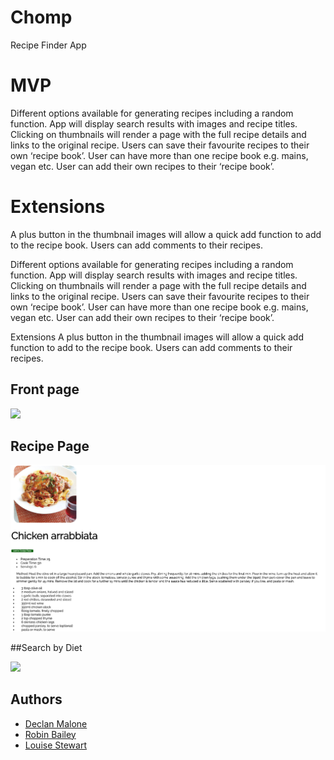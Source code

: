 # Chomp

Recipe Finder App

MVP
=


Different options available for generating recipes including a random function.
App will display search results with images and recipe titles.
Clicking on thumbnails will render a page with the full recipe details and links to the original recipe.
Users can save their favourite recipes to their own ‘recipe book’.
User can have more than one recipe book e.g. mains, vegan etc.
User can add their own recipes to their ‘recipe book’.


Extensions
=
A plus button in the thumbnail images will allow a quick add function to add to the recipe book.
Users can add comments to their recipes.

Different options available for generating recipes including a random function. App will display search results with images and recipe titles. Clicking on thumbnails will render a page with the full recipe details and links to the original recipe. Users can save their favourite recipes to their own ‘recipe book’. User can have more than one recipe book e.g. mains, vegan etc. User can add their own recipes to their ‘recipe book’.

Extensions
A plus button in the thumbnail images will allow a quick add function to add to the recipe book. Users can add comments to their recipes.

## Front page

![](images/front_page.jpeg)

## Recipe Page

![](images/recipe.jpeg)

##Search by Diet

![](images/search_by.jpeg)


## Authors

*  [Declan Malone](https://github.com/Dmalone93)
*  [Robin Bailey](https://github.com/RobinBailey84)
*  [Louise Stewart](https://github.com/loustewart)
